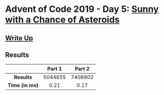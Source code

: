 # Advent of Code 2019 - Day 5: [Sunny with a Chance of Asteroids](https://adventofcode.com/2019/day/5)

## [Write Up](https://codingap.github.io/advent-of-code/writeups/2019/day05)

## Results

|                  | **Part 1** | **Part 2** |
| :--------------: | :--------: | :--------: |
|   **Results**    | 5044655 | 7408802 |
| **Time (in ms)** | 0.21 | 0.17 |

